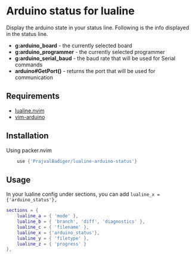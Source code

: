 # Arduino status for lualine

Display the arduino state in your status line. Following is the info displayed in the status line.

- **g:arduino_board** - the currently selected board
- **g:arduino_programmer** - the currently selected programmer
- **g:arduino_serial_baud** - the baud rate that will be used for Serial commands
- **arduino#GetPort()** - returns the port that will be used for communication

## Requirements

- [lualine.nvim](https://github.com/nvim-lualine/lualine.nvim)
- [vim-arduino](https://github.com/stevearc/vim-arduino)

## Installation

Using packer.nvim

```lua
    use {'PrajvalBadiger/lualine-arduino-status'}
```

## Usage

In your lualine config under sections, you can add `lualine_x = {'arduino_status'},`

```lua
sections = {
    lualine_a = { 'mode' },
    lualine_b = { 'branch', 'diff', 'diagnostics' },
    lualine_c = { 'filename' },
    lualine_x = {'arduino_status'},
    lualine_y = { 'filetype' },
    lualine_z = { 'progress' }
},

```
